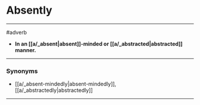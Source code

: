 # Absently
---
#adverb
- **In an [[a/_absent|absent]]-minded or [[a/_abstracted|abstracted]] manner.**
---
### Synonyms
- [[a/_absent-mindedly|absent-mindedly]], [[a/_abstractedly|abstractedly]]
---

